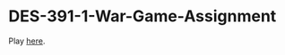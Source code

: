 # DES-391-1-War-Game-Assignment

Play [here](https://aniketrajnish.github.io/DES-391-1-War-Game-Assignment/).

